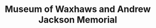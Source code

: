 ---
layout: repo
title: "Museum of Waxhaws and Andrew Jackson Memorial"
id: 5598
permalink: repos/5598/
---